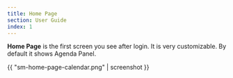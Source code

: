 ```yaml
---
title: Home Page
section: User Guide
index: 1
---
```


**Home Page** is the first screen you see after login. It is very customizable. By default it shows Agenda Panel.

{{ "sm-home-page-calendar.png" | screenshot }}


